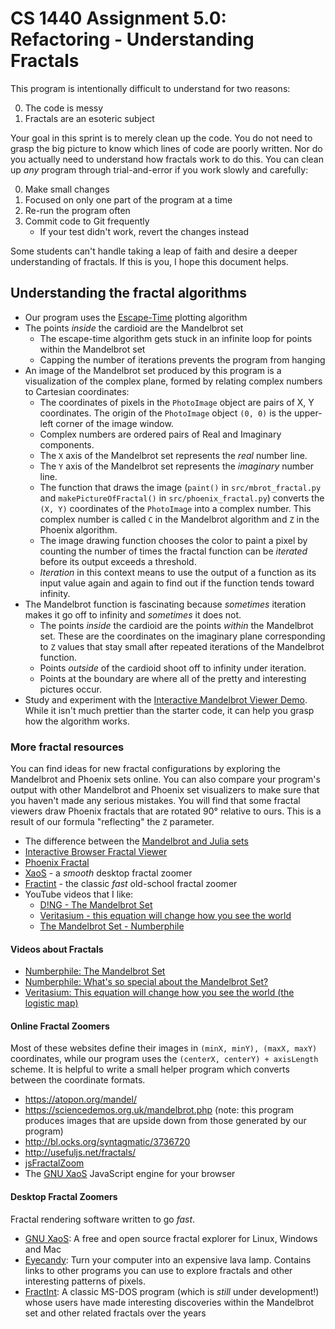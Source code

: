 # CS 1440 Assignment 5.0: Refactoring - Understanding Fractals

This program is intentionally difficult to understand for two reasons:

0.  The code is messy
1.  Fractals are an esoteric subject

Your goal in this sprint is to merely clean up the code.  You do not need to
grasp the big picture to know which lines of code are poorly written.  Nor do
you actually need to understand how fractals work to do this.  You can clean up
*any* program through trial-and-error if you work slowly and carefully:

0.  Make small changes
1.  Focused on only one part of the program at a time
2.  Re-run the program often
3.  Commit code to Git frequently
    *   If your test didn't work, revert the changes instead


Some students can't handle taking a leap of faith and desire a deeper
understanding of fractals.  If this is you, I hope this document helps.


## Understanding the fractal algorithms

*   Our program uses the [Escape-Time](https://en.wikipedia.org/wiki/Plotting_algorithms_for_the_Mandelbrot_set) plotting algorithm
*   The points *inside* the cardioid are the Mandelbrot set
    *   The escape-time algorithm gets stuck in an infinite loop for points within the Mandelbrot set
    *   Capping the number of iterations prevents the program from hanging
*   An image of the Mandelbrot set produced by this program is a visualization
    of the complex plane, formed by relating complex numbers to Cartesian
    coordinates:
    *   The coordinates of pixels in the `PhotoImage` object are pairs of X, Y
        coordinates.  The origin of the `PhotoImage` object `(0, 0)` is the
        upper-left corner of the image window.
    *   Complex numbers are ordered pairs of Real and Imaginary components.
    *   The `X` axis of the Mandelbrot set represents the *real* number line.
    *   The `Y` axis of the Mandelbrot set represents the *imaginary* number
        line.
    *   The function that draws the image (`paint()` in `src/mbrot_fractal.py` and
        `makePictureOfFractal()` in `src/phoenix_fractal.py`) converts the `(X,
        Y)` coordinates of the `PhotoImage` into a complex number.  This
        complex number is called `C` in the Mandelbrot algorithm and `Z` in the
        Phoenix algorithm.
    *   The image drawing function chooses the color to paint a pixel by
        counting the number of times the fractal function can be *iterated*
        before its output exceeds a threshold.
    *   *Iteration* in this context means to use the output of a function as
        its input value again and again to find out if the function tends
        toward infinity.
*   The Mandelbrot function is fascinating because *sometimes* iteration makes
    it go off to infinity and *sometimes* it does not.
    *   The points *inside* the cardioid are the points *within* the Mandelbrot
        set.  These are the coordinates on the imaginary plane corresponding to
        `Z` values that stay small after repeated iterations of the Mandelbrot
        function.
    *   Points *outside* of the cardioid shoot off to infinity under iteration.
    *   Points at the boundary are where all of the pretty and interesting
        pictures occur.
*   Study and experiment with the [Interactive Mandelbrot Viewer Demo](../demo/interactive.py).
    While it isn't much prettier than the starter code, it can help you grasp
    how the algorithm works.


### More fractal resources

You can find ideas for new fractal configurations by exploring the Mandelbrot and Phoenix sets online.  You can also compare your program's output with other Mandelbrot and Phoenix set visualizers to make sure that you haven't made any serious mistakes.  You will find that some fractal viewers draw Phoenix fractals that are rotated 90° relative to ours.  This is a result of our formula "reflecting" the `Z` parameter.

*   The difference between the [Mandelbrot and Julia sets](http://usefuljs.net/fractals/docs/julia_mandelbrot.html)
*   [Interactive Browser Fractal Viewer](http://usefuljs.net/fractals/)
*   [Phoenix Fractal](http://paulbourke.net/fractals/phoenix_julia/)
*   [XaoS](https://xaos-project.github.io/) - a *smooth* desktop fractal zoomer
*   [Fractint](http://eyecandyarchive.com/Fractint/) - the classic *fast* old-school fractal zoomer
*   YouTube videos that I like:
    *   [D!NG - The Mandelbrot Set](https://youtu.be/MwjsO6aniig?t=70)
    *   [Veritasium - this equation will change how you see the world](https://youtu.be/ovJcsL7vyrk?t=410)
    *   [The Mandelbrot Set - Numberphile](https://www.youtube.com/watch?v=NGMRB4O922I)


#### Videos about Fractals

*   [Numberphile: The Mandelbrot Set](https://www.youtube.com/watch?v=NGMRB4O922I)
*   [Numberphile: What's so special about the Mandelbrot Set?](https://www.youtube.com/watch?v=FFftmWSzgmk)
*   [Veritasium: This equation will change how you see the world (the logistic map)](https://www.youtube.com/watch?v=ovJcsL7vyrk)


#### Online Fractal Zoomers

Most of these websites define their images in `(minX, minY), (maxX, maxY)` coordinates, while our program uses the `(centerX, centerY) + axisLength` scheme.  It is helpful to write a small helper program which converts between the coordinate formats.

*   https://atopon.org/mandel/
*   https://sciencedemos.org.uk/mandelbrot.php (note: this program produces images that are upside down from those generated by our program)
*   http://bl.ocks.org/syntagmatic/3736720
*   http://usefuljs.net/fractals/
*   [jsFractalZoom](https://rockingship.github.io/jsFractalZoom/jsFractalZoom.html)
*   The [GNU XaoS](http://xaos-project.github.io/XaoSjs/) JavaScript engine for your browser


#### Desktop Fractal Zoomers

Fractal rendering software written to go *fast*.

*   [GNU XaoS](https://xaos-project.github.io): A free and open source fractal explorer for Linux, Windows and Mac
*   [Eyecandy](http://eyecandyarchive.com/): Turn your computer into an expensive lava lamp.  Contains links to other programs you can use to explore fractals and other interesting patterns of pixels.
*   [FractInt](https://fractint.org/): A classic MS-DOS program (which is *still* under development!) whose users have made interesting discoveries within the Mandelbrot set and other related fractals over the years
